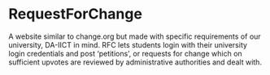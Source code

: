 # RequestForChange

A website similar to change.org but made with specific requirements of our university, DA-IICT in mind. 
RFC lets students login with their university login credentials and post ‘petitions’, or requests for change which on sufficient upvotes are reviewed by administrative authorities and dealt with.

